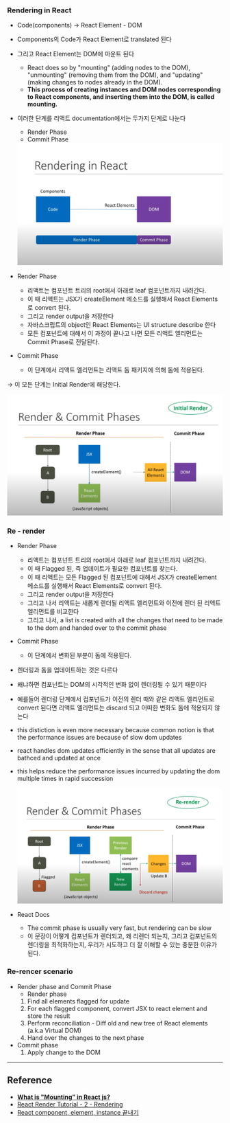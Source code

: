 ### Rendering in React

- Code(components) → React Element - DOM
- Components의 Code가 React Element로 translated 된다
- 그리고 React Element는 DOM에 마운트 된다
  - React does so by "mounting" (adding nodes to the DOM), "unmounting" (removing them from the DOM), and "updating" (making changes to nodes already in the DOM).
  - **This process of creating instances and DOM nodes corresponding to React components, and inserting them into the DOM, is called mounting.**
- 이러한 단계를 리액트 documentation에서는 두가지 단계로 나눈다

  - Render Phase
  - Commit Phase

   <img src="https://github.com/dkmqflx/react-render-codevolution/blob/master/images/ch2-1.png?raw=true">

- Render Phase
  - 리액트는 컴포넌트 트리의 root에서 아래로 leaf 컴포넌트까지 내려간다.
  - 이 때 리액트는 JSX가 createElement 메소드를 실행해서 React Elements로 convert 된다.
  - 그리고 render output을 저장한다
  - 자바스크립트의 object인 React Elements는 UI structure describe 한다
  - 모든 컴포넌트에 대해서 이 과정이 끝나고 나면 모든 리액트 엘리먼트는 Commit Phase로 전달된다.
- Commit Phase
  - 이 단계에서 리액트 엘리먼트는 리액트 돔 패키지에 의해 돔에 적용된다.

→ 이 모든 단계는 Initial Render에 해당한다.

   <img src="https://github.com/dkmqflx/react-render-codevolution/blob/master/images/ch2-2.png?raw=true">

### Re - render

- Render Phase
  - 리액트는 컴포넌트 트리의 root에서 아래로 leaf 컴포넌트까지 내려간다.
  - 이 때 Flagged 된, 즉 업데이트가 필요한 컴포넌트를 찾는다.
  - 이 때 리액트는 모든 Flagged 된 컴포넌트에 대해서 JSX가 createElement 메소드를 실행해서 React Elements로 convert 된다.
  - 그리고 render output을 저장한다
  - 그리고 나서 리액트는 새롭게 렌더될 리액트 엘리먼트와 이전에 렌더 된 리액트 엘리먼트를 비교한다
  - 그리고 나서, a list is created with all the changes that need to be made to the dom and handed over to the commit phase
- Commit Phase

  - 이 단계에서 변화된 부분이 돔에 적용된다.

- 렌더링과 돔을 업데이트하는 것은 다르다
- 왜냐하면 컴포넌트는 DOM의 시각적인 변화 없이 렌더링될 수 있기 때문이다
- 예를들어 렌더링 단계에서 컴포넌트가 이전의 렌더 때와 같은 리액트 엘리먼트로 convert 된다면 리액트 엘리먼트는 discard 되고 어떠한 변화도 돔에 적용되지 않는다
- this distiction is even more necessary because common notion is that the performance issues are because of slow dom updates
- react handles dom updates efficiently in the sense that all updates are bathced and updated at once
- this helps reduce the performance issues incurred by updating the dom multiple times in rapid succession

   <img src="https://github.com/dkmqflx/react-render-codevolution/blob/master/images/ch2-3.png?raw=true">

- React Docs
  - The commit phase is usually very fast, but rendering can be slow
  - 이 문장이 어떻게 컴포넌트가 렌더되고, 왜 리렌더 되는지, 그리고 컴포넌트의 렌더링을 최적화하는지, 우리가 시도하고 더 잘 이해할 수 있는 충분한 이유가 된다.

### Re-rencer scenario

- Render phase and Commit Phase
  - Render phase
  1. Find all elements flagged for update
  2. For each flagged component, convert JSX to react element and store the result
  3. Perform reconciliation - Diff old and new tree of React elements (a.k.a Virtual DOM)
  4. Hand over the changes to the next phase
- Commit phase
  1. Apply change to the DOM

---

## Reference

- **[What is "Mounting" in React js?](https://stackoverflow.com/questions/31556450/what-is-mounting-in-react-js)**
- [React Render Tutorial - 2 - Rendering](https://www.youtube.com/watch?v=VPtL6dU0YXc&list=PLC3y8-rFHvwg7czgqpQIBEAHn8D6l530t&index=2)
- [React component, element, instance 끝내기](https://github.com/dkmqflx/TIL/blob/master/React/%EA%B0%80%EC%9E%A5%EC%89%AC%EC%9A%B4%EB%A6%AC%EC%95%A1%ED%8A%B8/React%20component%2C%20element%2C%20instance%20%EB%81%9D%EB%82%B4%EA%B8%B0.md)
